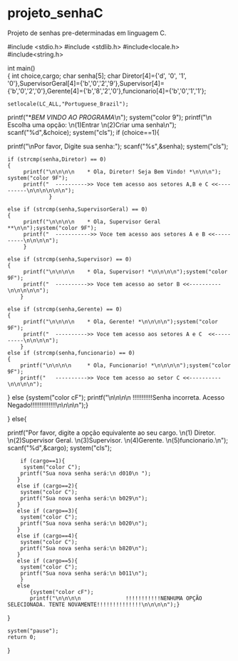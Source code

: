 # projeto_senhaC
Projeto de senhas pre-determinadas em linguagem C.

#include <stdio.h>
#include <stdlib.h>
#include<locale.h>
#include<string.h>

 

 int main()    
{
	int choice,cargo;
    char senha[5];
    char Diretor[4]={'d', '0', '1', '0'},SupervisorGeral[4]={'b','0','2','9'},Supervisor[4]={'b','0','2','0'},Gerente[4]={'b','8','2','0'},funcionario[4]={'b','0','1','1'};
    
	setlocale(LC_ALL,"Portuguese_Brazil");
	
	 
 printf("**BEM VINDO AO PROGRAMA*\n"); system("color 9"); 
 printf("\n Escolha uma opção: \n(1)Entrar \n(2)Criar uma senha\n");
 scanf("%d",&choice);
 system("cls");
   if (choice==1){
   
 printf("\nPor favor, Digite sua senha:");
    scanf("%s",&senha);
    system("cls");

    if (strcmp(senha,Diretor) == 0)
    {
         printf("\n\n\n\n    * Ola, Diretor! Seja Bem Vindo! *\n\n\n"); system("color 9F");
         printf("  ---------->> Voce tem acesso aos setores A,B e C <<----------\n\n\n\n\n\n");
                 }
                 
    else if (strcmp(senha,SupervisorGeral) == 0)
    {
         printf("\n\n\n\n    * Ola, Supervisor Geral **\n\n");system("color 9F");
         printf("  ----------->> Voce tem acesso aos setores A e B <<----------\n\n\n\n");
         }
         
    else if (strcmp(senha,Supervisor) == 0)
    {
         printf("\n\n\n\n    * Ola, Supervisor! *\n\n\n\n");system("color 9F");
         printf("  ---------->> Voce tem acesso ao setor B <<----------\n\n\n\n\n");
        }            
   
    else if (strcmp(senha,Gerente) == 0)
    {
         printf("\n\n\n\n    * Ola, Gerente! *\n\n\n\n");system("color 9F");
         printf("  ---------->> Voce tem acesso aos setores A e C  <<----------\n\n\n\n");
        }
    else if (strcmp(senha,funcionario) == 0)
    {
        printf("\n\n\n\n     * Ola, Funcionario! *\n\n\n\n");system("color 9F");
        printf("   ---------->> Voce tem acesso ao setor C <<----------\n\n\n\n");
}
    else
    {system("color cF");
    printf("\n\n\n\n              !!!!!!!!!!!Senha incorreta. Acesso Negado!!!!!!!!!!!!!!\n\n\n\n");}
 
}  else{
    
  printf("Por favor, digite a opção equivalente ao seu cargo. \n(1) Diretor. \n(2)Supervisor Geral. \n(3)Supervisor. \n(4)Gerente. \n(5)funcionario.\n");
  scanf("%d",&cargo);
  system("cls");
  
        if (cargo==1){
         system("color C");	
       	printf("Sua nova senha será:\n d010\n ");
	   }
	   else if (cargo==2){
	   	system("color C");
	   	printf("Sua nova senha será:\n b029\n");
	   }
       else if (cargo==3){
       	system("color C");
	   	printf("Sua nova senha será:\n b020\n");
	   }
       else if (cargo==4){
       	system("color C");
	   	printf("Sua nova senha será:\n b820\n");
	   }
	   else if (cargo==5){
	   	system("color C");
	   	printf("Sua nova senha será:\n b011\n");  
        }
       else
           {system("color cF");
           printf("\n\n\n\n              !!!!!!!!!!!NENHUMA OPÇÃO SELECIONADA. TENTE NOVAMENTE!!!!!!!!!!!!!!\n\n\n\n");}
  
   

}


    system("pause");
    return 0;
}

